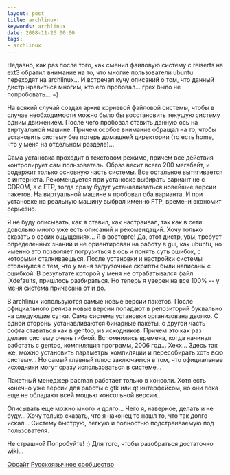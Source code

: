 ```yaml
---
layout: post
title: archlinux!
keywords: archlinux
date: 2008-11-26 00:00
tags:
- archlinux
---
```

Недавно, как раз после того, как сменил файловую систему с reiserfs на ext3 обратил внимание на то, что многие пользователи ubuntu переходят на archlinux... И встречал кучу описаний о том, что данный дистр нравиться многим, кто его пробовал... грех было не попробовать... =)

На всякий случай создал архив корневой файловой системы, чтобы в случае необходимости можно было бы восстановить текущую систему одним движением. После чего пробовал ставить данную ось на виртуальной машине. Причем особое внимание обращал на то, чтобы установить систему без потерь домашней директории (то есть home, что у меня на отдельном разделе)...

Сама установка проходит в текстовом режиме, причем все действия контролирует сам пользователь. Образ весит всего 200 мегабайт, и содержит только основную часть системы. Все остальное вытягивается с интернета. Рекомендуется при установке выбирать вариант не с CDROM, а с FTP, тогда сразу будут устанавливаться новейшие версии пакетов. На виртуальной машине я пробовал оба варианта. И при установке на реальную машину выбрал именно FTP, времени экономит серьезно.

Я не буду описывать, как я ставил, как настраивал, так как в сети довольно много уже есть описаний и рекомендаций. Хочу только сказать о своих ощущениях... Я в восторге! Да, этот дистр, увы, требует определенных знаний и не ориентирован на работу в gui, как ubuntu, но именно это позволяет погрузиться в ось и понять суть ошибок, с которыми сталкиваешься. После установки и настройки системы столкнулся с тем, что у меня загрузочные скрипты были написаны с ошибкой. В результате которой у меня не отрабатывался файл .Xdefaults, пришлось разбираться. Но теперь я уверен на все 100% -- у меня система причесана от и до.

В archlinux используются самые новые версии пакетов. После официального релиза новые версии попадают в репозиторий буквально на следующие сутки. Сама система установки организована двояко. С одной стороны устанавливаются бинарные пакеты, с другой часть софта ставиться как в gentoo, из исходников. Причем это как раз делает систему очень гибкой. Вспомнились времена, когда начинал работать с gentoo, компиляция программ, 2006 год... Хехх... Здесь так же, можно установить параметры компиляции и пересобирать хоть всю систему... Но самый главный плюс заключается в том, что официальные исходники могут сразу использоваться в системе...

Пакетный менеджер pacman работает только в консоли. Хотя есть конечно уже версии для работы с gtk или qt интерфейсом, но они пока еще не обладают всей мощью консольной версии...

Описывать еще можно много и долго... Чего я, наверное, делать и не буду... Хочу только сказать, что я наконец то нашл то, что так долго искал... Систему быструю, легкую и полностью подстраиваемую под пользователя.

Не страшно? Попробуйте! ;)
Для того, чтобы разобраться достаточно wiki...

<a href="http://www.archlinux.org/" rel="nofollow">Офсайт</a>
<a href="http://archlinux.org.ru/" rel="nofollow">Русскоязычное сообщество</a>
